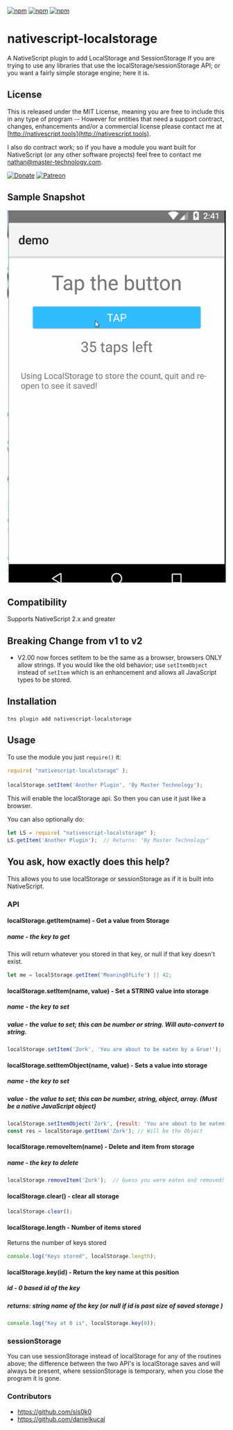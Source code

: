 [![npm](https://img.shields.io/npm/v/nativescript-localstorage.svg)](https://www.npmjs.com/package/nativescript-localstorage)
[![npm](https://img.shields.io/npm/l/nativescript-localstorage.svg)](https://www.npmjs.com/package/nativescript-localstorage)
[![npm](https://img.shields.io/npm/dt/nativescript-localstorage.svg?label=npm%20d%2fls)](https://www.npmjs.com/package/nativescript-localstorage)

# nativescript-localstorage
A NativeScript plugin to add LocalStorage and SessionStorage
If you are trying to use any libraries that use the localStorage/sessionStorage API; or you want a fairly simple storage engine; here it is.

## License

This is released under the MIT License, meaning you are free to include this in any type of program -- However for entities that need a support contract, changes, enhancements and/or a commercial license please contact me at [http://nativescript.tools](http://nativescript.tools).

I also do contract work; so if you have a module you want built for NativeScript (or any other software projects) feel free to contact me [nathan@master-technology.com](mailto://nathan@master-technology.com).

[![Donate](https://img.shields.io/badge/Donate-PayPal-brightgreen.svg?style=plastic)](https://www.paypal.com/cgi-bin/webscr?cmd=_donations&business=HN8DDMWVGBNQL&lc=US&item_name=Nathanael%20Anderson&item_number=nativescript%2dlocalstorage&no_note=1&no_shipping=1&currency_code=USD&bn=PP%2dDonationsBF%3ax%3aNonHosted)
[![Patreon](https://img.shields.io/badge/Pledge-Patreon-brightgreen.svg?style=plastic)](https://www.patreon.com/NathanaelA)

## Sample Snapshot
![Sample1](docs/localstorage.gif)
 
## Compatibility
Supports NativeScript 2.x and greater

## Breaking Change from v1 to v2
- V2.00 now forces setItem to be the same as a browser, browsers ONLY allow strings.
  If you would like the old behavior; use `setItemObject` instead of `setItem` which is an enhancement and allows all JavaScript types to be stored.   

## Installation 

`tns plugin add nativescript-localstorage`  


## Usage

To use the module you just `require()` it:

```js
require( "nativescript-localstorage" );

localStorage.setItem('Another Plugin', 'By Master Technology');
```

This will enable the localStorage api.   So then you can use it just like a browser.  

You can also optionally do:
```js
let LS = require( "nativescript-localstorage" );
LS.getItem('Another Plugin');  // Returns: "By Master Technology"
```

## You ask, how exactly does this help?
This allows you to use localStorage or sessionStorage as if it is built into NativeScript.


### API

#### localStorage.getItem(name) - Get a value from Storage
##### name - the key to get
This will return whatever you stored in that key, or null if that key doesn't exist.

```js
let me = localStorage.getItem('MeaningOfLife') || 42;
```

#### localStorage.setItem(name, value) - Set a STRING value into storage
##### name - the key to set
##### value - the value to set; this can be number or string.  **Will auto-convert to string.**

```js
localStorage.setItem('Zork', 'You are about to be eaten by a Grue!');
```

#### localStorage.setItemObject(name, value) - Sets a value into storage
##### name - the key to set
##### value - the value to set; this can be number, string, object, array.  (Must be a native JavaScript object)

```js
localStorage.setItemObject('Zork', {result: 'You are about to be eaten by a Grue!'});
const res = localStorage.getItem('Zork'); // Will be the Object
```



#### localStorage.removeItem(name) - Delete and item from storage
##### name - the key to delete

```js
localStorage.removeItem('Zork');  // Guess you were eaten and removed!  :-)
```

#### localStorage.clear() - clear all storage
 
 ```js
 localStorage.clear();
 ```
 
#### localStorage.length  - Number of items stored
Returns the number of keys stored

```js
console.log("Keys stored", localStorage.length);
```

#### localStorage.key(id) - Return the key name at this position 
##### id - 0 based id of the key
##### returns: string name of the key (or null if id is past size of saved storage )


```js
console.log("Key at 0 is", localStorage.key(0));
```


### sessionStorage 
You can use sessionStorage instead of localStorage for any of the routines above; the difference between the two API's is localStorage saves and will always be present, where sessionStorage is temporary, when you close the program it is gone. 

### Contributors
- https://github.com/sis0k0
- https://github.com/danielkucal
